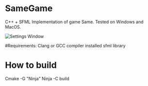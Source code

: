 # SameGame
C++ + SFML Implementation of game Same. Tested on Windows and MacOS. 

![Settings Window](https://raw.github.com/CynicRus/SameGame/main/screen.png)

#Requirements:
Clang or GCC compiler
installed sfml library
# How to build
Cmake -G "Ninja"
Ninja -C build
